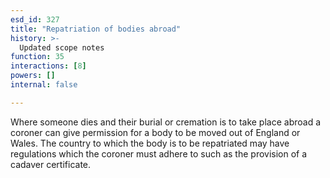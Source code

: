 ```yaml
---
esd_id: 327
title: "Repatriation of bodies abroad"
history: >-
  Updated scope notes
function: 35
interactions: [8]
powers: []
internal: false

---
```


Where someone dies and their burial or cremation is to take place abroad a coroner can give permission for a body to be moved out of England or Wales.   The country to which the body is to be repatriated may have regulations which the coroner must adhere to such as the provision of a cadaver certificate.

